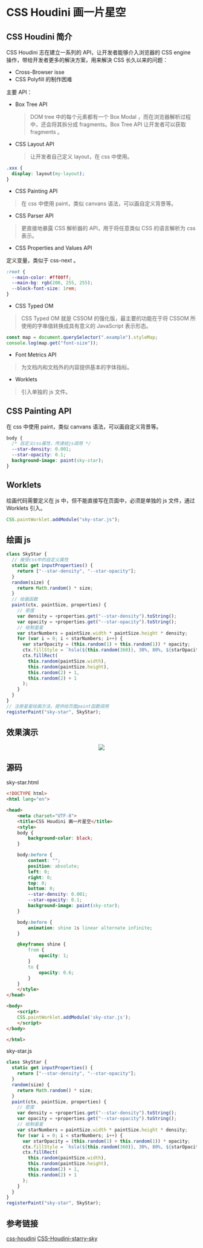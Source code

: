 # CSS Houdini 画一片星空

## CSS Houdini 简介

CSS Houdini 志在建立一系列的 API，让开发者能够介入浏览器的 CSS engine 操作，带给开发者更多的解決方案，用来解決 CSS 长久以来的问题：

- Cross-Browser isse
- CSS Polyfill 的制作困难

主要 API：

- Box Tree API

  > DOM tree 中的每个元素都有一个 Box Modal ，而在浏览器解析过程中，还会将其拆分成 fragments。Box Tree API 让开发者可以获取 fragments 。

- CSS Layout API
  > 让开发者自己定义 layout，在 css 中使用。

```css
.xxx {
  display: layout(my-layout);
}
```

- CSS Painting API

> 在 css 中使用 paint，类似 canvans 语法，可以画自定义背景等。

- CSS Parser API

> 更直接地暴露 CSS 解析器的 API，用于将任意类似 CSS 的语言解析为 css 表示。

- CSS Properties and Values API

定义变量，类似于 css-next 。

```css
:root {
  --main-color: #ff00ff;
  --main-bg: rgb(200, 255, 255);
  --block-font-size: 1rem;
}
```

- CSS Typed OM

> CSS Typed OM 就是 CSSOM 的强化版，最主要的功能在于将 CSSOM 所使用的字串值转换成具有意义的 JavaScript 表示形态。

```js
const map = document.querySelector(".example").styleMap;
console.log(map.get("font-size"));
```

- Font Metrics API

> 为文档内和文档外的内容提供基本的字体指标。

- Worklets

> 引入单独的 js 文件。

## CSS Painting API

在 css 中使用 paint，类似 canvans 语法，可以画自定义背景等。

```css
body {
  /* 自定义css属性，传递给js调用 */
  --star-density: 0.001;
  --star-opacity: 0.1;
  background-image: paint(sky-star);
}
```

## Worklets

绘画代码需要定义在 js 中，但不能直接写在页面中，必须是单独的 js 文件，通过 Worklets 引入。

```js
CSS.paintWorklet.addModule("sky-star.js");
```

## 绘画 js

```js
class SkyStar {
  // 接受css中的自定义属性
  static get inputProperties() {
    return ["--star-density", "--star-opacity"];
  }
  random(size) {
    return Math.random() * size;
  }
  // 绘画函数
  paint(ctx, paintSize, properties) {
    // 密度
    var density = +properties.get("--star-density").toString();
    var opacity = +properties.get("--star-opacity").toString();
    // 绘制星星
    var starNumbers = paintSize.width * paintSize.height * density;
    for (var i = 0; i < starNumbers; i++) {
      var starOpacity = (this.random(1) + this.random(1)) * opacity;
      ctx.fillStyle = `hsla(${this.random(360)}, 30%, 80%, ${starOpacity})`;
      ctx.fillRect(
        this.random(paintSize.width),
        this.random(paintSize.height),
        this.random(2) + 1,
        this.random(2) + 1
      );
    }
  }
}
// 注册星星绘画方法，提供给页面paint函数调用
registerPaint("sky-star", SkyStar);
```

## 效果演示

<div align="center">
  <img src="/blog/css-houdini-star.gif" />
</div>

## 源码

sky-star.html

```html
<!DOCTYPE html>
<html lang="en">

<head>
    <meta charset="UTF-8">
    <title>CSS Houdini 画一片星空</title>
    <style>
    body {
        background-color: black;
    }

    body:before {
        content: "";
        position: absolute;
        left: 0;
        right: 0;
        top: 0;
        bottom: 0;
        --star-density: 0.001;
        --star-opacity: 0.1;
        background-image: paint(sky-star);
    }

    body:before {
        animation: shine 1s linear alternate infinite;
    }

    @keyframes shine {
        from {
            opacity: 1;
        }
        to {
            opacity: 0.6;
        }
    }
    </style>
</head>

<body>
    <script>
    CSS.paintWorklet.addModule('sky-star.js');
    </script>
</body>

</html>
```

sky-star.js

```js
class SkyStar {
  static get inputProperties() {
    return ["--star-density", "--star-opacity"];
  }
  random(size) {
    return Math.random() * size;
  }
  paint(ctx, paintSize, properties) {
    // 密度
    var density = +properties.get("--star-density").toString();
    var opacity = +properties.get("--star-opacity").toString();
    // 绘制星星
    var starNumbers = paintSize.width * paintSize.height * density;
    for (var i = 0; i < starNumbers; i++) {
      var starOpacity = (this.random(1) + this.random(1)) * opacity;
      ctx.fillStyle = `hsla(${this.random(360)}, 30%, 80%, ${starOpacity})`;
      ctx.fillRect(
        this.random(paintSize.width),
        this.random(paintSize.height),
        this.random(2) + 1,
        this.random(2) + 1
      );
    }
  }
}
registerPaint("sky-star", SkyStar);
```

## 参考链接

[css-houdini](https://www.w3cplus.com/css/css-houdini.html)
[CSS-Houdini-starry-sky](https://www.w3cplus.com/css/CSS-Houdini-starry-sky.html)
